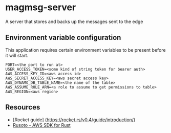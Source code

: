 # magmsg-server

A server that stores and backs up the messages sent to the edge

## Environment variable configuration

This application requires certain environment variables to be present before it will start.

```
PORT=<the port to run at>
USER_ACCESS_TOKEN=<some kind of string token for bearer auth>
AWS_ACCESS_KEY_ID=<aws access id>
AWS_SECRET_ACCESS_KEY=<aws secret access key>
AWS_DYNAMO_DB_TABLE_NAME=<the name of the table>
AWS_ASSUME_ROLE_ARN=<a role to assume to get permissions to table>
AWS_REGION=<aws region>
```

## Resources

- [Rocket guide] (https://rocket.rs/v0.4/guide/introduction/)
- [Rusoto - AWS SDK for Rust](https://github.com/rusoto/rusoto)
